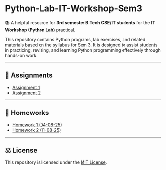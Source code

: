 # Python-Lab-IT-Workshop-Sem3

📚 A helpful resource for **3rd semester B.Tech CSE/IT students** for the **IT Workshop (Python Lab)** practical.

This repository contains Python programs, lab exercises, and related materials based on the syllabus for Sem 3. It is designed to assist students in practicing, revising, and learning Python programming effectively through hands-on work.

---

## 📂 Assignments
- [Assignment 1](Assignment%201)
- [Assignment 2](Assignment%202)

---

## 📝 Homeworks
- [Homework 1 (04-08-25)](04-08-25_HW1)
- [Homework 2 (11-08-25)](11-08-25_HW2)

---

## ⚖ License
This repository is licensed under the [MIT License](LICENSE).
